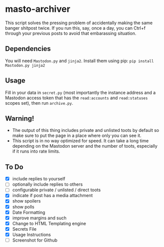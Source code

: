 # masto-archiver
This script solves the pressing problem of accidentally making the same banger shitpost twice. If you run this, say, once a day, you can Ctrl+f through your previous posts to avoid that embarassing situation.

## Dependencies
You will need `Mastodon.py` and `jinja2`. Install them using pip: `pip install Mastodon.py jinja2`

## Usage
Fill in your data in `secret.py` (most importantly the instance address and a Mastodon access token that has the `read:accounts` and `read:statuses` scopes set), then run `archive.py`.

## Warning!
- The output of this thing includes private and unlisted toots by default so make sure to put the page in a place where only you can see it.
- This script is in no way optimized for speed. It can take a long time depending on the Mastodon server and the number of toots, especially if it runs into rate limits.

## To Do
- [x] include replies to yourself
- [ ] optionally include replies to others
- [ ] configurable private / unlisted / direct toots
- [x] indicate if post has a media attachment
- [x] show spoilers
- [x] show polls
- [x] Date Formatting
- [x] improve margins and such
- [x] Change to HTML Templating engine
- [x] Secrets File
- [x] Usage Instructions
- [ ] Screenshot for Github